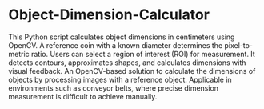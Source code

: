 # Object-Dimension-Calculator
This Python script calculates object dimensions in centimeters using OpenCV. A reference coin with a known diameter determines the pixel-to-metric ratio. Users can select a region of interest (ROI) for measurement. It detects contours, approximates shapes, and calculates dimensions with visual feedback.
An OpenCV-based solution to calculate the dimensions of objects by processing images
with a reference object.
Applicable in environments such as conveyor belts, where precise dimension measurement is difficult to achieve
manually.
